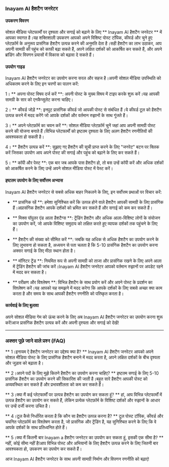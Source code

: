 ### Inayam AI हैशटैग जनरेटर

#### उपकरण विवरण
सोशल मीडिया प्लेटफार्मों पर दृश्यता और सगाई को बढ़ाने के लिए ** Inayam AI हैशटैग जनरेटर ** में आपका स्वागत है।यह शक्तिशाली उपकरण आपको अपने विशिष्ट पोस्ट टॉपिक, कीवर्ड और चुने हुए प्लेटफ़ॉर्म के अनुरूप प्रासंगिक हैशटैग उत्पन्न करने की अनुमति देता है।सही हैशटैग का लाभ उठाकर, आप अपनी सामग्री की पहुंच को काफी बढ़ा सकते हैं, अपने लक्षित दर्शकों को आकर्षित कर सकते हैं, और अपने ब्रांडिंग और विपणन प्रयासों में विकास को बढ़ावा दे सकते हैं।

#### उपयोग गाइड
Inayam AI हैशटैग जनरेटर का उपयोग करना सरल और सहज है।अपनी सोशल मीडिया उपस्थिति को अधिकतम करने के लिए इन चरणों का पालन करें:

1। ** अपना पोस्ट विषय दर्ज करें **: अपनी पोस्ट के मुख्य विषय में टाइप करके शुरू करें।यह आपकी सामग्री के सार को एनकैप्सुलेट करना चाहिए।

2। ** कीवर्ड जोड़ें **: इनपुट प्रासंगिक कीवर्ड जो आपकी पोस्ट से संबंधित हैं।ये कीवर्ड टूल को हैशटैग उत्पन्न करने में मदद करेंगे जो आपके दर्शकों और वर्तमान रुझानों के साथ गूंजते हैं।

3। ** अपने प्लेटफ़ॉर्म का चयन करें **: सोशल मीडिया प्लेटफ़ॉर्म चुनें जहां आप अपनी सामग्री पोस्ट करने की योजना बनाते हैं।विभिन्न प्लेटफार्मों को इष्टतम दृश्यता के लिए अलग हैशटैग रणनीतियों की आवश्यकता हो सकती है।

4। ** हैशटैग उत्पन्न करें **: सुझाए गए हैशटैग की सूची प्राप्त करने के लिए "जनरेट" बटन पर क्लिक करें जिसका उपयोग आप अपने पोस्ट की सगाई और पहुंच को बढ़ाने के लिए कर सकते हैं।

5। ** कॉपी और पेस्ट **: एक बार जब आपके पास हैशटैग हो, तो बस उन्हें कॉपी करें और अधिक दर्शकों को आकर्षित करने के लिए उन्हें अपने सोशल मीडिया पोस्ट में पेस्ट करें।

#### इष्टतम उपयोग के लिए सर्वोत्तम अभ्यास
Inayam AI हैशटैग जनरेटर से सबसे अधिक बाहर निकलने के लिए, इन सर्वोत्तम प्रथाओं पर विचार करें:

- ** प्रासंगिक रहें **: हमेशा सुनिश्चित करें कि उत्पन्न होने वाले हैशटैग आपकी सामग्री के लिए प्रासंगिक हैं।अप्रासंगिक हैशटैग आपके दर्शकों को भ्रमित कर सकते हैं और सगाई को कम कर सकते हैं।

- ** मिक्स पॉपुलर एंड आला हैशटैग्स **: ट्रेंडिंग हैशटैग और अधिक आला-विशिष्ट लोगों के संयोजन का उपयोग करें, जो आपके विशिष्ट समुदाय को लक्षित करते हुए व्यापक दर्शकों तक पहुंचने के लिए हैं।

- ** हैशटैग की संख्या को सीमित करें **: जबकि यह अधिक से अधिक हैशटैग का उपयोग करने के लिए लुभावना हो सकता है, अध्ययन से पता चलता है कि 5-10 प्रासंगिक हैशटैग का उपयोग करना अक्सर सगाई के लिए मीठा स्थान होता है।

- ** मॉनिटर ट्रेंड **: नियमित रूप से अपनी सामग्री को ताजा और प्रासंगिक रखने के लिए अपने आला में ट्रेंडिंग हैशटैग की जांच करें।Inayam AI हैशटैग जनरेटर आपको वर्तमान रुझानों पर अपडेट रहने में मदद कर सकता है।

- ** परीक्षण और विश्लेषण **: विभिन्न हैशटैग के साथ प्रयोग करें और अपने पोस्ट के प्रदर्शन का विश्लेषण करें।यह आपको यह समझने में मदद करेगा कि आपके दर्शकों के लिए सबसे अच्छा क्या काम करता है और समय के साथ आपकी हैशटैग रणनीति को परिष्कृत करता है।

#### कार्यवाई के लिए बुलावा
अपने सोशल मीडिया गेम को ऊंचा करने के लिए अब Inayam AI हैशटैग जनरेटर का उपयोग करना शुरू करें!आज प्रासंगिक हैशटैग उत्पन्न करें और अपनी दृश्यता और सगाई को देखें!

---

### अक्सर पूछे जाने वाले प्रश्न (FAQ)

** 1।इनायम ऐ हैशटैग जनरेटर का उद्देश्य क्या है? **
Inayam AI हैशटैग जनरेटर आपको अपने सोशल मीडिया पोस्ट के लिए प्रासंगिक हैशटैग बनाने में मदद करता है, अपने लक्षित दर्शकों के बीच दृश्यता और जुड़ाव को बढ़ाता है।

** 2।अपने पदों के लिए मुझे कितने हैशटैग का उपयोग करना चाहिए? **
इष्टतम सगाई के लिए 5-10 प्रासंगिक हैशटैग का उपयोग करने की सिफारिश की जाती है।बहुत सारे हैशटैग आपकी पोस्ट को अव्यवस्थित कर सकते हैं और प्रभावशीलता को कम कर सकते हैं।

** 3।क्या मैं कई प्लेटफार्मों पर उत्पन्न हैशटैग का उपयोग कर सकता हूं? **
हां, आप विभिन्न प्लेटफार्मों में उत्पन्न हैशटैग का उपयोग कर सकते हैं, लेकिन प्रत्येक प्लेटफ़ॉर्म के विशिष्ट दर्शकों और रुझानों के आधार पर उन्हें दर्जी करना उचित है।

** 4।टूल कैसे निर्धारित करता है कि कौन सा हैशटैग उत्पन्न करना है? **
टूल पोस्ट टॉपिक, कीवर्ड और चयनित प्लेटफ़ॉर्म का विश्लेषण करता है, जो प्रासंगिक और ट्रेंडिंग है, यह सुनिश्चित करने के लिए कि वे आपके दर्शकों के साथ प्रतिध्वनित होते हैं।

** 5।क्या मैं कितनी बार Inayam a हैशटैग जनरेटर का उपयोग कर सकता हूं, इसकी एक सीमा है? **
नहीं, कोई सीमा नहीं है!आप विभिन्न पोस्ट और अभियानों के लिए हैशटैग उत्पन्न करने के लिए जितनी बार आवश्यकता हो, उपकरण का उपयोग कर सकते हैं।

आज Inayam AI हैशटैग जनरेटर के साथ अपनी सामग्री निर्माण और विपणन रणनीति को बढ़ाएं!